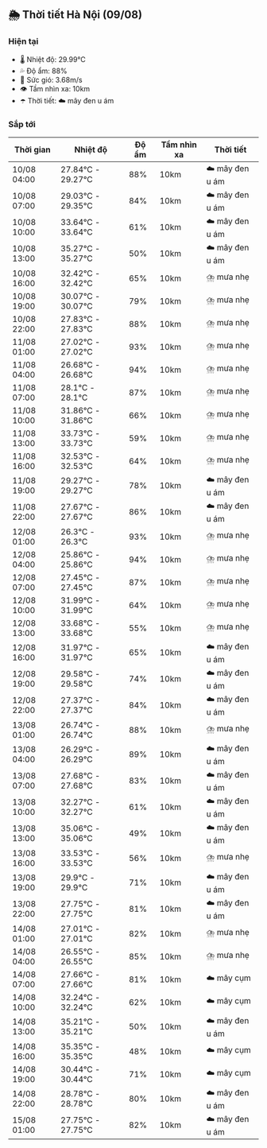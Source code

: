 ## 🌦️ Thời tiết Hà Nội (09/08)

### Hiện tại

- 🌡️ Nhiệt độ: 29.99℃
- 💦 Độ ẩm: 88%
- 💨 Sức gió: 3.68m/s
- 👁️ Tầm nhìn xa: 10km
- ☂️ Thời tiết: ☁️ mây đen u ám

### Sắp tới

| Thời gian | Nhiệt độ | Độ ẩm | Tầm nhìn xa | Thời tiết |
| --- | --- | --- | --- | --- |
| 10/08 04:00 | 27.84℃ - 29.27℃ | 88% | 10km | ☁️ mây đen u ám |
| 10/08 07:00 | 29.03℃ - 29.35℃ | 84% | 10km | ☁️ mây đen u ám |
| 10/08 10:00 | 33.64℃ - 33.64℃ | 61% | 10km | ☁️ mây đen u ám |
| 10/08 13:00 | 35.27℃ - 35.27℃ | 50% | 10km | ☁️ mây đen u ám |
| 10/08 16:00 | 32.42℃ - 32.42℃ | 65% | 10km | ⛈️ mưa nhẹ |
| 10/08 19:00 | 30.07℃ - 30.07℃ | 79% | 10km | ⛈️ mưa nhẹ |
| 10/08 22:00 | 27.83℃ - 27.83℃ | 88% | 10km | ⛈️ mưa nhẹ |
| 11/08 01:00 | 27.02℃ - 27.02℃ | 93% | 10km | ⛈️ mưa nhẹ |
| 11/08 04:00 | 26.68℃ - 26.68℃ | 94% | 10km | ⛈️ mưa nhẹ |
| 11/08 07:00 | 28.1℃ - 28.1℃ | 87% | 10km | ⛈️ mưa nhẹ |
| 11/08 10:00 | 31.86℃ - 31.86℃ | 66% | 10km | ⛈️ mưa nhẹ |
| 11/08 13:00 | 33.73℃ - 33.73℃ | 59% | 10km | ⛈️ mưa nhẹ |
| 11/08 16:00 | 32.53℃ - 32.53℃ | 64% | 10km | ⛈️ mưa nhẹ |
| 11/08 19:00 | 29.27℃ - 29.27℃ | 78% | 10km | ☁️ mây đen u ám |
| 11/08 22:00 | 27.67℃ - 27.67℃ | 86% | 10km | ☁️ mây đen u ám |
| 12/08 01:00 | 26.3℃ - 26.3℃ | 93% | 10km | ⛈️ mưa nhẹ |
| 12/08 04:00 | 25.86℃ - 25.86℃ | 94% | 10km | ⛈️ mưa nhẹ |
| 12/08 07:00 | 27.45℃ - 27.45℃ | 87% | 10km | ⛈️ mưa nhẹ |
| 12/08 10:00 | 31.99℃ - 31.99℃ | 64% | 10km | ⛈️ mưa nhẹ |
| 12/08 13:00 | 33.68℃ - 33.68℃ | 55% | 10km | ⛈️ mưa nhẹ |
| 12/08 16:00 | 31.97℃ - 31.97℃ | 65% | 10km | ☁️ mây đen u ám |
| 12/08 19:00 | 29.58℃ - 29.58℃ | 74% | 10km | ☁️ mây đen u ám |
| 12/08 22:00 | 27.37℃ - 27.37℃ | 84% | 10km | ☁️ mây đen u ám |
| 13/08 01:00 | 26.74℃ - 26.74℃ | 88% | 10km | ⛈️ mưa nhẹ |
| 13/08 04:00 | 26.29℃ - 26.29℃ | 89% | 10km | ☁️ mây đen u ám |
| 13/08 07:00 | 27.68℃ - 27.68℃ | 83% | 10km | ☁️ mây đen u ám |
| 13/08 10:00 | 32.27℃ - 32.27℃ | 61% | 10km | ☁️ mây đen u ám |
| 13/08 13:00 | 35.06℃ - 35.06℃ | 49% | 10km | ☁️ mây đen u ám |
| 13/08 16:00 | 33.53℃ - 33.53℃ | 56% | 10km | ⛈️ mưa nhẹ |
| 13/08 19:00 | 29.9℃ - 29.9℃ | 71% | 10km | ☁️ mây đen u ám |
| 13/08 22:00 | 27.75℃ - 27.75℃ | 81% | 10km | ☁️ mây đen u ám |
| 14/08 01:00 | 27.01℃ - 27.01℃ | 82% | 10km | ⛈️ mưa nhẹ |
| 14/08 04:00 | 26.55℃ - 26.55℃ | 85% | 10km | ⛈️ mưa nhẹ |
| 14/08 07:00 | 27.66℃ - 27.66℃ | 81% | 10km | ☁️ mây cụm |
| 14/08 10:00 | 32.24℃ - 32.24℃ | 62% | 10km | ☁️ mây cụm |
| 14/08 13:00 | 35.21℃ - 35.21℃ | 50% | 10km | ☁️ mây đen u ám |
| 14/08 16:00 | 35.35℃ - 35.35℃ | 48% | 10km | ☁️ mây cụm |
| 14/08 19:00 | 30.44℃ - 30.44℃ | 71% | 10km | ☁️ mây cụm |
| 14/08 22:00 | 28.78℃ - 28.78℃ | 80% | 10km | ☁️ mây đen u ám |
| 15/08 01:00 | 27.75℃ - 27.75℃ | 82% | 10km | ☁️ mây đen u ám |
